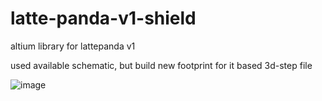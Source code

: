 # latte-panda-v1-shield

altium library for lattepanda v1

used available schematic, but build new footprint for it based 3d-step file


![image](https://github.com/user-attachments/assets/c4bdac2b-3a9c-4eea-8a81-226bfa9cca37)
